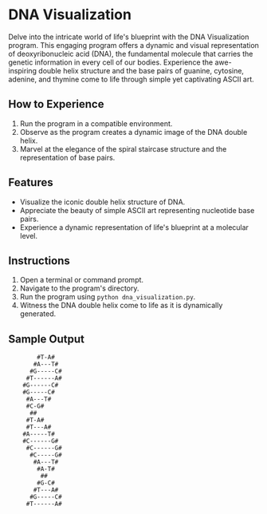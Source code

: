 # DNA Visualization

Delve into the intricate world of life's blueprint with the DNA Visualization program. This engaging program offers a dynamic and visual representation of deoxyribonucleic acid (DNA), the fundamental molecule that carries the genetic information in every cell of our bodies. Experience the awe-inspiring double helix structure and the base pairs of guanine, cytosine, adenine, and thymine come to life through simple yet captivating ASCII art.

## How to Experience

1. Run the program in a compatible environment.
2. Observe as the program creates a dynamic image of the DNA double helix.
3. Marvel at the elegance of the spiral staircase structure and the representation of base pairs.

## Features

- Visualize the iconic double helix structure of DNA.
- Appreciate the beauty of simple ASCII art representing nucleotide base pairs.
- Experience a dynamic representation of life's blueprint at a molecular level.

## Instructions

1. Open a terminal or command prompt.
2. Navigate to the program's directory.
3. Run the program using `python dna_visualization.py`.
4. Witness the DNA double helix come to life as it is dynamically generated.

## Sample Output

```
        #T-A#
       #A---T#
      #G-----C#
     #T------A#
    #G------C#
    #G-----C#
     #A---T#
     #C-G#
      ##
     #T-A#
     #T---A#
    #A-----T#
    #C------G#
     #C------G#
      #C-----G#
       #A---T#
        #A-T#
         ##
        #G-C#
       #T---A#
      #G-----C#
     #T------A#
```
